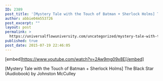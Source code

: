 ```yaml
---
ID: 2389
post_title: '[Mystery Tale with the Touch of Batman + Sherlock Holms] The Black Star (Audiobook)'
author: abbie04m553726
post_excerpt: ""
layout: post
permalink: >
  https://universalflowuniversity.com/uncategorized/mystery-tale-with-the-touch-of-batman-sherlock-holms-the-black-star-audiobook/
published: true
post_date: 2015-07-19 22:46:05
---
```

[embed]https://www.youtube.com/watch?v=2Aw9mg09x8E[/embed]<br>
<p>[Mystery Tale with the Touch of Batman + Sherlock Holms] The Black Star (Audiobook) by Johnston McCulley</p>